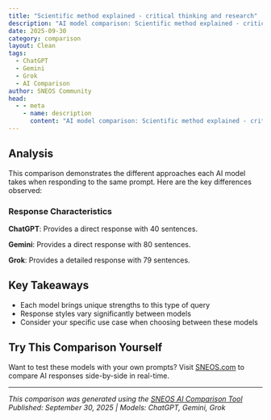 ```yaml
---
title: "Scientific method explained - critical thinking and research"
description: "AI model comparison: Scientific method explained - critical thinking and research..."
date: 2025-09-30
category: comparison
layout: Clean
tags:
  - ChatGPT
  - Gemini
  - Grok
  - AI Comparison
author: SNEOS Community
head:
  - - meta
    - name: description
      content: "AI model comparison: Scientific method explained - critical thinking and research..."
---
```


<ChatComparison
  title="Scientific method explained - critical thinking and research"
  prompt="Scientific method explained - critical thinking and research"
  :responses='{
    "ChatGPT": "Certainly! Here\u2019s an explanation of the scientific method, highlighting its connection to critical thinking and research:\n\n---\n\n### The Scientific Method Explained\n\nThe scientific method is a systematic, logical approach used by scientists and researchers to explore questions, test hypotheses, and acquire new knowledge. It provides a structured framework that helps ensure research is objective, reliable, and valid.\n\n#### Steps of the Scientific Method:\n\n1. **Observation**  \n   Begin by observing phenomena, events, or behaviors. This step involves gathering information about the topic of interest, which often leads to questions or problems that need investigation.\n\n2. **Question Formulation**  \n   Based on observations, formulate specific, clear, and focused questions. What do you want to find out or understand better?\n\n3. **Hypothesis Development**  \n   Propose a hypothesis, which is a testable and falsifiable statement or prediction that explains the phenomenon or answers the research question. A good hypothesis often takes the form: *If [cause], then [effect]*.\n\n4. **Experimentation / Data Collection**  \n   Design and conduct experiments or collect data systematically to test the hypothesis. This involves careful planning to control variables and ensure accuracy and reliability in the results.\n\n5. **Analysis**  \n   Analyze the collected data using appropriate methods (statistical analysis, qualitative assessment, etc.) to determine whether the evidence supports or refutes the hypothesis.\n\n6. **Conclusion**  \n   Draw conclusions based on the analysis. Decide if the hypothesis is supported, rejected, or if further research is necessary.\n\n7. **Communication**  \n   Share findings with the scientific community through reports, publications, or presentations, allowing others to review, replicate, or build upon the work.\n\n8. **Replication and Peer Review**  \n   Other researchers replicate the study and review the methods and findings to validate results and ensure robustness.\n\n---\n\n### Role of Critical Thinking in the Scientific Method\n\nCritical thinking is essential throughout the scientific method. It involves:\n\n- **Questioning Assumptions:** Don\u2019t accept explanations at face value; consider alternative explanations and biases.\n- **Evaluating Evidence:** Assess quality, reliability, and relevance of information and data.\n- **Logical Reasoning:** Use sound logic when forming hypotheses and interpreting data.\n- **Open-mindedness:** Be willing to revise or reject hypotheses in light of new evidence.\n- **Skepticism:** Maintain a healthy skepticism, demanding clear, empirical evidence before accepting conclusions.\n\nCritical thinking ensures that the scientific method is applied rigorously, avoiding errors, biases, and unfounded conclusions.\n\n---\n\n### Importance in Research\n\nIn research, the scientific method provides a dependable pathway to uncovering new knowledge and solving problems. By applying critical thinking and the scientific method, researchers achieve:\n\n- **Objectivity:** Minimizing personal biases.\n- **Reproducibility:** Allowing others to verify and replicate results.\n- **Transparency:** Clear documentation of methods and findings.\n- **Progress:** Building on verified knowledge leads to scientific advancement.\n\n---\n\n### Summary\n\nThe scientific method is a critical tool in research that involves making observations, asking questions, forming hypotheses, testing them through experimentation, analyzing results, and communicating findings. Critical thinking underpins every step, ensuring the process leads to credible, reliable knowledge.\n\nIf you want, I can also provide examples or explain how this applies in specific fields\u2014just let me know!",
    "Gemini": "Okay, let\u0027s break down the scientific method, its connection to critical thinking, and the role of research.\n\n**The Scientific Method: A Roadmap to Understanding**\n\nThe scientific method is a systematic, empirical (based on observation and experience), and self-correcting approach to investigating phenomena, acquiring new knowledge, or correcting and integrating previous knowledge.  It\u0027s not just a rigid set of steps, but a flexible framework for problem-solving. Think of it as a circular process, where results often lead to new questions and further investigation. Here\u0027s a general outline:\n\n1.  **Observation/Question:**\n\n    *   **What it is:**  This starts with noticing something interesting, puzzling, or problematic in the world around you. It could be a direct observation (\u0022Why is the grass in this spot brown?\u0022) or based on existing knowledge (\u0022I know certain plants grow well with specific soil pH levels; what is the pH in my garden?\u0022).\n    *   **Critical Thinking Link:**  This stage relies on **observational skills**, **curiosity**, and the ability to **identify relevant information**.  It\u0027s about being attuned to your surroundings and framing a clear question that can be investigated.\n\n2.  **Research/Background Investigation:**\n\n    *   **What it is:**  Before jumping to conclusions, you need to find out what\u0027s already known about the topic. This involves searching existing literature (scientific papers, books, articles), consulting experts, and gathering relevant data. You also make sure this phenomenon hasn\u0027t been studied yet.\n    *   **Critical Thinking Link:**  This step requires **information literacy**, **source evaluation**, and **synthesis**. You need to be able to find reliable sources, assess their credibility, and integrate the information into your understanding of the problem.\n\n3.  **Hypothesis Formulation:**\n\n    *   **What it is:** A hypothesis is a testable explanation for your observation or question. It\u0027s an educated guess or a proposed solution, usually stated in an \u0022If...then...\u0022 format. For example, \u0022If I add fertilizer to the brown spot, then the grass will turn green.\u0022\n    *   **Critical Thinking Link:**  This relies on **deductive reasoning**, **logical thinking**, and the ability to **formulate a testable statement**. A good hypothesis is specific, measurable, achievable, relevant, and time-bound (SMART).\n\n4.  **Prediction:**\n\n    *   **What it is:** This step is closely tied to the hypothesis. A prediction states the specific outcome you expect to observe if your hypothesis is true. It further clarifies how you will test your hypothesis.\n    *   **Critical Thinking Link:** This builds on the hypothesis, needing to logically follow the hypothesis, and define what an outcome would be and what a negative outcome would be.\n\n5.  **Experimentation/Testing:**\n\n    *   **What it is:**  This involves designing and conducting an experiment to test your hypothesis. This typically includes a control group (a group that doesn\u0027t receive the treatment) and an experimental group (the group that receives the treatment).  You need to carefully control variables to isolate the effect of the variable you\u0027re testing.\n    *   **Critical Thinking Link:**  This demands **experimental design skills**, **attention to detail**, **data collection techniques**, and the ability to **control for confounding variables**. It\u0027s about planning and executing a rigorous test.\n\n6.  **Data Analysis:**\n\n    *   **What it is:** Once you\u0027ve collected your data, you need to analyze it using appropriate statistical or qualitative methods. This helps you determine if there\u0027s a significant difference between your experimental and control groups.\n    *   **Critical Thinking Link:**  This requires **statistical reasoning**, **data interpretation skills**, and the ability to **identify patterns and trends**. You need to be able to draw meaningful conclusions from your data.\n\n7.  **Conclusion:**\n\n    *   **What it is:** Based on your data analysis, you either support or reject your hypothesis. You also need to discuss any limitations of your experiment and suggest further research. This isn\u0027t necessarily the end; a rejected hypothesis is still valuable because it provides new information.\n    *   **Critical Thinking Link:**  This involves **evaluating evidence**, **drawing inferences**, **identifying limitations**, and **formulating new questions**. It\u0027s about synthesizing your findings and considering their broader implications.\n\n8.  **Communication/Publication (Peer Review):**\n\n    *   **What it is:**  Scientists share their findings through publications in scientific journals, presentations at conferences, or other means.  This allows other scientists to scrutinize the work, replicate the experiment, and build upon the knowledge.  The peer review process is a crucial part of ensuring the quality and validity of scientific findings.\n    *   **Critical Thinking Link:** This involves **clear and concise communication**, **justification of claims**, and **acceptance of constructive criticism**. It\u0027s about being part of the scientific community and contributing to the collective body of knowledge.\n\n**The Interplay with Critical Thinking**\n\nAs you can see from the breakdown above, critical thinking is not just a *part* of the scientific method; it\u0027s the *foundation* upon which the entire process rests.  Each step requires:\n\n*   **Analysis:** Breaking down complex information into smaller, more manageable parts.\n*   **Evaluation:** Assessing the credibility and validity of information.\n*   **Inference:** Drawing logical conclusions based on evidence.\n*   **Interpretation:** Understanding the meaning and significance of data.\n*   **Explanation:** Clearly and accurately communicating findings.\n*   **Self-Regulation:** Being aware of your own biases and limitations.\n\n**The Importance of Research**\n\nResearch plays a crucial role in several stages of the scientific method:\n\n*   **Background Research:** Before formulating a hypothesis, you need to understand what\u0027s already known about the topic. This helps you avoid duplicating existing research and build upon previous knowledge.\n*   **Experimental Design:**  Research can inform your experimental design, helping you choose appropriate methods, controls, and sample sizes.\n*   **Data Analysis:** Research can guide your data analysis, helping you select appropriate statistical tests and interpret your findings.\n*   **Interpretation:** Research can help you interpret your findings in the context of existing knowledge and identify potential limitations.\n*   **Communication:** Research is the source of information that you\u0027re synthesizing when putting your findings out into the scientific community.\n\n**Why is the Scientific Method Important?**\n\n*   **Objectivity:** The scientific method aims to minimize bias and subjectivity, leading to more reliable and accurate results.\n*   **Reproducibility:**  Scientific experiments are designed to be reproducible, meaning that other scientists should be able to replicate the experiment and obtain similar results.\n*   **Self-Correction:** The scientific method is self-correcting, meaning that new evidence can lead to revisions or even the rejection of existing theories.\n*   **Advancement of Knowledge:** By systematically investigating phenomena, the scientific method drives the advancement of knowledge and leads to new discoveries and innovations.\n*   **Informing Decision-Making:** Scientifically obtained evidence is used to make sound judgements.\n\n**In Summary:**\n\nThe scientific method is a powerful tool for understanding the world around us. It is a framework for critical thinking and research, not a rigid list of steps. By using this approach, we can develop evidence-based knowledge and make informed decisions. The scientific method is not just for scientists; it\u0027s a valuable skill for anyone who wants to think critically and solve problems effectively.\n",
    "Grok": "The scientific method is a structured, systematic approach to investigating questions and solving problems through observation, experimentation, and analysis. It is a cornerstone of scientific inquiry and critical thinking, ensuring that conclusions are based on evidence rather than assumptions or biases. Below, I\u2019ll explain the scientific method, its steps, and how it relates to critical thinking and research.\n\n---\n\n### **What is the Scientific Method?**\nThe scientific method is a process used by researchers and scientists to explore phenomena, test hypotheses, and build knowledge. It emphasizes objectivity, repeatability, and evidence-based reasoning. While the exact steps can vary depending on the field or context, the core principles remain consistent.\n\n---\n\n### **Steps of the Scientific Method**\n1. **Ask a Question or Identify a Problem**  \n   - The process begins with curiosity or a specific problem. The question should be clear, focused, and testable.  \n   - Example: \u0022Why do plants grow faster in certain types of soil?\u0022  \n   - **Critical Thinking**: This step involves recognizing gaps in knowledge, questioning assumptions, and defining a problem that can be investigated.\n\n2. **Conduct Background Research**  \n   - Gather existing information about the topic to understand what is already known and avoid duplicating efforts. This helps in forming a hypothesis.  \n   - Example: Reviewing studies on soil composition and plant growth.  \n   - **Critical Thinking**: Evaluating the credibility of sources, identifying biases, and synthesizing relevant information are key skills here.  \n   - **Research Connection**: This step often involves literature reviews, accessing peer-reviewed journals, and using reliable data sources.\n\n3. **Formulate a Hypothesis**  \n   - Develop a testable statement or prediction based on the research. A hypothesis often takes the form of an \u0022if-then\u0022 statement.  \n   - Example: \u0022If plants are grown in loamy soil, then they will grow taller than plants in sandy soil due to better nutrient retention.\u0022  \n   - **Critical Thinking**: This requires logical reasoning to predict outcomes based on evidence and prior knowledge.\n\n4. **Design and Conduct an Experiment**  \n   - Plan a controlled experiment to test the hypothesis. Identify independent variables (what you change), dependent variables (what you measure), and controlled variables (what you keep constant).  \n   - Example: Growing plants in different soil types under the same conditions (light, water, temperature) and measuring their height over time.  \n   - **Critical Thinking**: Designing a fair test requires anticipating potential biases or errors and ensuring the experiment is reproducible.  \n   - **Research Connection**: Experiments must be methodical and well-documented to allow others to replicate the study.\n\n5. **Collect and Analyze Data**  \n   - Observe and record the results of the experiment. Use statistical tools or qualitative analysis to interpret the data and determine whether it supports the hypothesis.  \n   - Example: Comparing average plant heights in different soils and identifying patterns or significant differences.  \n   - **Critical Thinking**: This step involves objectivity\u2014avoiding personal bias when interpreting results\u2014and skepticism, questioning whether the data truly supports the conclusion.  \n   - **Research Connection**: Data analysis often involves graphing trends, calculating averages, or using software for statistical significance.\n\n6. **Draw a Conclusion**  \n   - Based on the data, decide whether the hypothesis was supported or refuted. Summarize the findings and consider their implications.  \n   - Example: \u0022The data shows that plants in loamy soil grew taller, supporting the hypothesis that loamy soil promotes better growth.\u0022  \n   - **Critical Thinking**: Reflect on limitations of the experiment, consider alternative explanations, and avoid overgeneralizing the results.\n\n7. **Communicate Results**  \n   - Share the findings with others through reports, presentations, or publications. This allows for peer review and further discussion.  \n   - Example: Publishing the study in a scientific journal or presenting it at a conference.  \n   - **Critical Thinking**: Clearly and honestly presenting data, acknowledging limitations, and responding to feedback demonstrates intellectual integrity.  \n   - **Research Connection**: Communication is essential for advancing knowledge and enabling collaboration.\n\n8. **Iterate (Repeat and Refine)**  \n   - Science is an ongoing process. Based on the results, new questions may arise, or the experiment may be refined to address limitations.  \n   - Example: Testing additional soil types or exploring other factors like water retention.  \n   - **Critical Thinking**: Recognizing that science evolves with new evidence and questioning previous conclusions fosters growth in understanding.\n\n---\n\n### **The Role of Critical Thinking in the Scientific Method**\nCritical thinking is the foundation of the scientific method. It involves analyzing information, evaluating evidence, and making reasoned judgments. Here\u2019s how it applies at each stage:\n- **Questioning Assumptions**: Critical thinkers challenge preconceived notions and seek evidence to support claims.\n- **Evaluating Evidence**: They assess the reliability and relevance of data or sources, distinguishing between correlation and causation.\n- **Avoiding Bias**: Critical thinking helps scientists remain objective, using controls and double-blind studies to minimize personal or cultural biases.\n- **Problem-Solving**: It enables creative approaches to experimental design and interpretation of complex results.\n- **Skepticism**: A healthy level of doubt ensures that conclusions are not accepted without sufficient evidence.\n\n---\n\n### **The Role of Research in the Scientific Method**\nResearch is integral to every step of the scientific method. It provides the foundation for forming hypotheses, designing experiments, and interpreting results. Key aspects include:\n- **Literature Review**: Understanding prior studies ensures that new research builds on existing knowledge and avoids redundancy.\n- **Data Collection**: Research involves gathering empirical evidence through observation or experimentation, which forms the basis of scientific claims.\n- **Peer Review**: Sharing research through publications allows other experts to scrutinize methods and results, ensuring validity and reliability.\n- **Replication**: Research must be repeatable by others to verify findings, a principle central to the credibility of science.\n\n---\n\n### **Key Principles of the Scientific Method**\n- **Empiricism**: Knowledge comes from observable, measurable evidence.\n- **Falsifiability**: A hypothesis must be testable and capable of being proven wrong.\n- **Repeatability**: Experiments should yield consistent results when repeated under the same conditions.\n- **Objectivity**: Personal beliefs or biases should not influence conclusions.\n\n---\n\n### **Challenges and Limitations**\n- **Bias**: Even with controls, unconscious biases can affect experimental design or interpretation.\n- **Complexity**: Real-world phenomena often involve multiple variables, making controlled experiments difficult.\n- **Ethical Constraints**: Some questions cannot be tested due to ethical concerns (e.g., human experimentation).\n- **Resource Limitations**: Time, funding, or equipment may restrict the scope of research.\n\n---\n\n### **Conclusion**\nThe scientific method is a powerful tool for understanding the world through systematic inquiry. It relies heavily on critical thinking to question assumptions, evaluate evidence, and draw logical conclusions. Research, in turn, provides the data and context necessary to apply the scientific method effectively. Together, these elements foster a disciplined, evidence-based approach to problem-solving and discovery, ensuring that scientific knowledge is reliable, testable, and continually advancing.\n\nIf you\u0027d like a deeper dive into specific examples, applications in different fields, or how to design experiments, let me know!"
  }'
  published-date="22:46"
/>

## Analysis

This comparison demonstrates the different approaches each AI model takes when responding to the same prompt. Here are the key differences observed:

### Response Characteristics

**ChatGPT**: Provides a direct response with 40 sentences. 

**Gemini**: Provides a direct response with 80 sentences. 

**Grok**: Provides a detailed response with 79 sentences. 

## Key Takeaways

- Each model brings unique strengths to this type of query
- Response styles vary significantly between models
- Consider your specific use case when choosing between these models

## Try This Comparison Yourself

Want to test these models with your own prompts? Visit [SNEOS.com](https://sneos.com) to compare AI responses side-by-side in real-time.

---

*This comparison was generated using the [SNEOS AI Comparison Tool](https://sneos.com)*
*Published: September 30, 2025 | Models: ChatGPT, Gemini, Grok*
